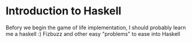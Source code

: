 # Introduction to Haskell #

Befory we begin the game of life implementation, I should probably learn me a haskell :)
Fizbuzz and other easy "problems" to ease into Haskell
